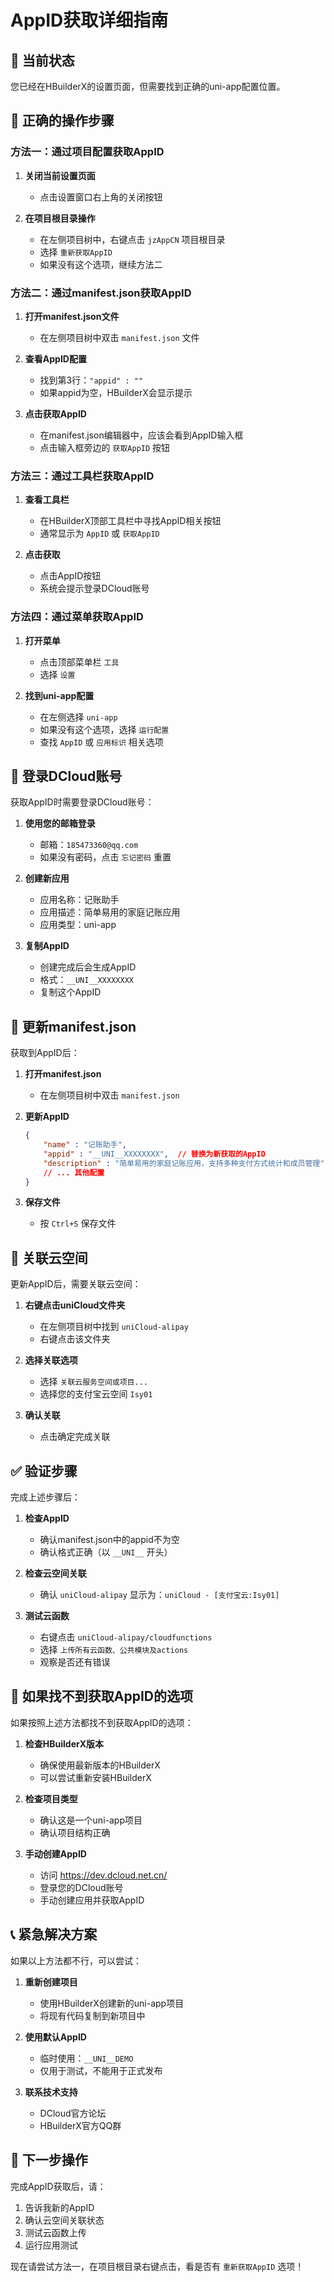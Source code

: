 # AppID获取详细指南

## 🎯 当前状态
您已经在HBuilderX的设置页面，但需要找到正确的uni-app配置位置。

## 📍 正确的操作步骤

### 方法一：通过项目配置获取AppID

1. **关闭当前设置页面**
   - 点击设置窗口右上角的关闭按钮

2. **在项目根目录操作**
   - 在左侧项目树中，右键点击 `jzAppCN` 项目根目录
   - 选择 `重新获取AppID`
   - 如果没有这个选项，继续方法二

### 方法二：通过manifest.json获取AppID

1. **打开manifest.json文件**
   - 在左侧项目树中双击 `manifest.json` 文件

2. **查看AppID配置**
   - 找到第3行：`"appid" : ""`
   - 如果appid为空，HBuilderX会显示提示

3. **点击获取AppID**
   - 在manifest.json编辑器中，应该会看到AppID输入框
   - 点击输入框旁边的 `获取AppID` 按钮

### 方法三：通过工具栏获取AppID

1. **查看工具栏**
   - 在HBuilderX顶部工具栏中寻找AppID相关按钮
   - 通常显示为 `AppID` 或 `获取AppID`

2. **点击获取**
   - 点击AppID按钮
   - 系统会提示登录DCloud账号

### 方法四：通过菜单获取AppID

1. **打开菜单**
   - 点击顶部菜单栏 `工具`
   - 选择 `设置`

2. **找到uni-app配置**
   - 在左侧选择 `uni-app`
   - 如果没有这个选项，选择 `运行配置`
   - 查找 `AppID` 或 `应用标识` 相关选项

## 🔐 登录DCloud账号

获取AppID时需要登录DCloud账号：

1. **使用您的邮箱登录**
   - 邮箱：`185473360@qq.com`
   - 如果没有密码，点击 `忘记密码` 重置

2. **创建新应用**
   - 应用名称：记账助手
   - 应用描述：简单易用的家庭记账应用
   - 应用类型：uni-app

3. **复制AppID**
   - 创建完成后会生成AppID
   - 格式：`__UNI__XXXXXXXX`
   - 复制这个AppID

## 📝 更新manifest.json

获取到AppID后：

1. **打开manifest.json**
   - 在左侧项目树中双击 `manifest.json`

2. **更新AppID**
   ```json
   {
       "name" : "记账助手",
       "appid" : "__UNI__XXXXXXXX",  // 替换为新获取的AppID
       "description" : "简单易用的家庭记账应用，支持多种支付方式统计和成员管理",
       // ... 其他配置
   }
   ```

3. **保存文件**
   - 按 `Ctrl+S` 保存文件

## 🔗 关联云空间

更新AppID后，需要关联云空间：

1. **右键点击uniCloud文件夹**
   - 在左侧项目树中找到 `uniCloud-alipay`
   - 右键点击该文件夹

2. **选择关联选项**
   - 选择 `关联云服务空间或项目...`
   - 选择您的支付宝云空间 `Isy01`

3. **确认关联**
   - 点击确定完成关联

## ✅ 验证步骤

完成上述步骤后：

1. **检查AppID**
   - 确认manifest.json中的appid不为空
   - 确认格式正确（以 `__UNI__` 开头）

2. **检查云空间关联**
   - 确认 `uniCloud-alipay` 显示为：`uniCloud - [支付宝云:Isy01]`

3. **测试云函数**
   - 右键点击 `uniCloud-alipay/cloudfunctions`
   - 选择 `上传所有云函数、公共模块及actions`
   - 观察是否还有错误

## 🚨 如果找不到获取AppID的选项

如果按照上述方法都找不到获取AppID的选项：

1. **检查HBuilderX版本**
   - 确保使用最新版本的HBuilderX
   - 可以尝试重新安装HBuilderX

2. **检查项目类型**
   - 确认这是一个uni-app项目
   - 确认项目结构正确

3. **手动创建AppID**
   - 访问 https://dev.dcloud.net.cn/
   - 登录您的DCloud账号
   - 手动创建应用并获取AppID

## 📞 紧急解决方案

如果以上方法都不行，可以尝试：

1. **重新创建项目**
   - 使用HBuilderX创建新的uni-app项目
   - 将现有代码复制到新项目中

2. **使用默认AppID**
   - 临时使用：`__UNI__DEMO`
   - 仅用于测试，不能用于正式发布

3. **联系技术支持**
   - DCloud官方论坛
   - HBuilderX官方QQ群

## 🎯 下一步操作

完成AppID获取后，请：

1. 告诉我新的AppID
2. 确认云空间关联状态
3. 测试云函数上传
4. 运行应用测试

现在请尝试方法一，在项目根目录右键点击，看是否有 `重新获取AppID` 选项！ 